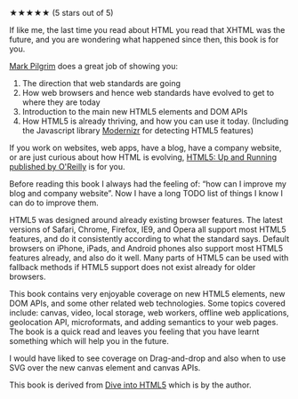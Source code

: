 <p>★★★★★ (<span itemprop="rating">5</span> stars out of 5)</p>

If like me, the last time you read about HTML you read that XHTML was the future, and you are wondering what happened since then, this book is for you.  

[Mark Pilgrim][4] does a great job of showing you:

1. The direction that web standards are going
2. How web browsers and hence web standards have evolved to get to where they are today
3. Introduction to the main new HTML5 elements and DOM APIs
4. How HTML5 is already thriving, and how you can use it today.   (Including the Javascript library [Modernizr][1] for detecting HTML5 features)

If you work on websites, web apps, have a blog, have a company website, or are just curious about how HTML is evolving, [HTML5: Up and Running published by O'Reilly][2] is for you.

Before reading this book I always had the feeling of: “how can I improve my blog and company website”.  Now I have a long TODO list of things I know I can do to improve them.

HTML5 was designed around already existing browser features. The latest versions of Safari, Chrome, Firefox, IE9, and Opera all support most HTML5 features, and do it consistently according to what the standard says.  Default browsers on iPhone, iPads, and Android phones also support most HTML5 features already, and also do it well.  Many parts of HTML5 can be used with fallback methods if HTML5 support does not exist already for older browsers.

This book contains very enjoyable coverage on new HTML5 elements, new DOM APIs, and some other related web technologies.  Some topics covered include: canvas, video, local storage, web workers, offline web applications, geolocation API,  microformats, and adding semantics to your web pages.    The book is a quick read and leaves you feeling that you have learnt something which will help you in the future.

I would have liked to see coverage on Drag-and-drop and also when to use SVG over the new canvas element and canvas APIs.

This book is derived from [Dive into HTML5][3] which is by the author.

[1]: http://www.modernizr.com/
[2]: http://oreilly.com/catalog/9780596806033
[3]: http://diveintohtml5.org/
[4]: http://diveintomark.org/

